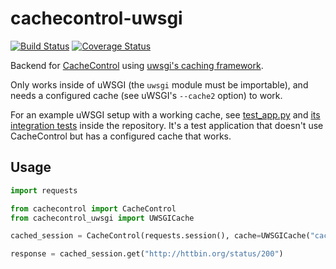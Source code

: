 # cachecontrol-uwsgi
[![Build Status](https://travis-ci.org/etene/cachecontrol-uwsgi.svg?branch=master)](https://travis-ci.org/etene/cachecontrol-uwsgi) [![Coverage Status](https://coveralls.io/repos/github/etene/cachecontrol-uwsgi/badge.svg?branch=travis-ci)](https://coveralls.io/github/etene/cachecontrol-uwsgi?branch=travis-ci)

Backend for [CacheControl](https://github.com/ionrock/cachecontrol) using [uwsgi's caching framework](https://uwsgi-docs.readthedocs.io/en/latest/Caching.html).

Only works inside of uWSGI (the `uwsgi` module must be importable), and needs a configured cache (see uWSGI's `--cache2` option) to work.

For an example uWSGI setup with a working cache, see [test_app.py](./test_app.py) and [its integration tests](./tests/integration.py) inside the repository. It's a test application that doesn't use CacheControl but has a configured cache that works.

## Usage

```python
import requests

from cachecontrol import CacheControl
from cachecontrol_uwsgi import UWSGICache

cached_session = CacheControl(requests.session(), cache=UWSGICache("cache_name"))

response = cached_session.get("http://httbin.org/status/200")
```
